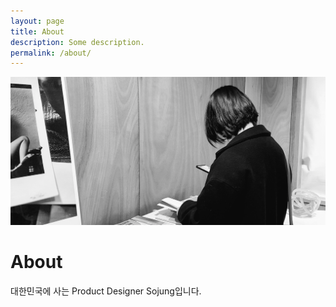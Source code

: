 ```yaml
---
layout: page
title: About
description: Some description.
permalink: /about/
---
```


<img src="/assets/img/uploads/profile.png" alt="sojung" width="768">

# About

대한민국에 사는 Product Designer Sojung입니다.
